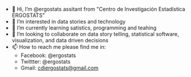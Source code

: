 - 👋 Hi, I’m @ergostats assitant from "Centro de Investigación Estadística ERGOSTATS" 
- 👀 I’m interested in data stories and technology
- 🌱 I’m currently learning satistics, programming and teahing
- 💞️ I’m looking to collaborate on data story telling, statistical software, visualization, and data driven decisions 
- 📫 How to reach me please find me in:
  - Facebook: @ergostats
  - Twittter: @ergostats
  - Gmail: cdiergostats@gmail.com   

